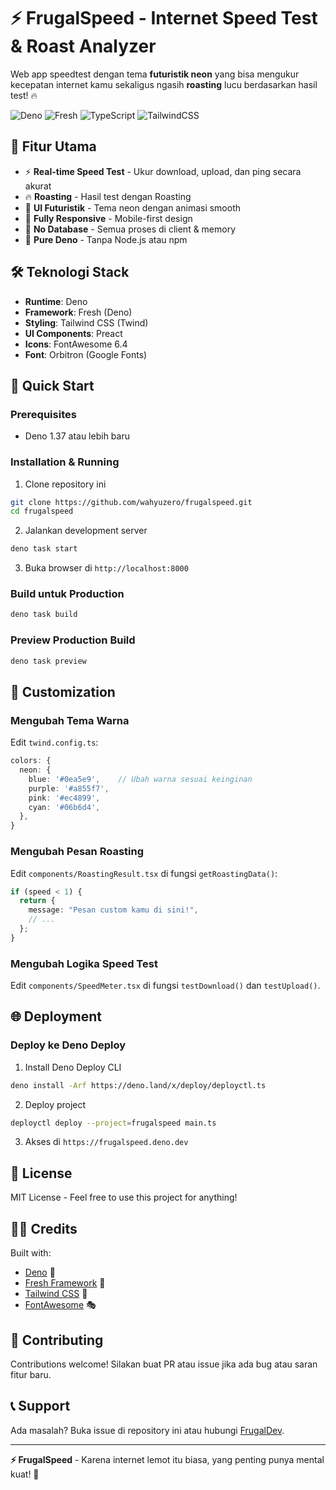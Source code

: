 # ⚡ FrugalSpeed - Internet Speed Test & Roast Analyzer

Web app speedtest dengan tema **futuristik neon** yang bisa mengukur kecepatan internet kamu sekaligus ngasih **roasting** lucu berdasarkan hasil test! 🔥

![Deno](https://img.shields.io/badge/deno-000000?style=for-the-badge&logo=deno&logoColor=white)
![Fresh](https://img.shields.io/badge/Fresh-FFDB1E?style=for-the-badge&logo=deno&logoColor=black)
![TypeScript](https://img.shields.io/badge/typescript-3178C6?style=for-the-badge&logo=typescript&logoColor=white)
![TailwindCSS](https://img.shields.io/badge/tailwind-38B2AC?style=for-the-badge&logo=tailwind-css&logoColor=white)

## 🎯 Fitur Utama

- ⚡ **Real-time Speed Test** - Ukur download, upload, dan ping secara akurat
- 🔥 **Roasting** - Hasil test dengan Roasting
- 🎨 **UI Futuristik** - Tema neon dengan animasi smooth
- 📱 **Fully Responsive** - Mobile-first design
- 🚀 **No Database** - Semua proses di client & memory
- 🦕 **Pure Deno** - Tanpa Node.js atau npm

## 🛠️ Teknologi Stack

- **Runtime**: Deno
- **Framework**: Fresh (Deno)
- **Styling**: Tailwind CSS (Twind)
- **UI Components**: Preact
- **Icons**: FontAwesome 6.4
- **Font**: Orbitron (Google Fonts)

## 🚀 Quick Start

### Prerequisites
- Deno 1.37 atau lebih baru

### Installation & Running

1. Clone repository ini
```bash
git clone https://github.com/wahyuzero/frugalspeed.git
cd frugalspeed
```

2. Jalankan development server
```bash
deno task start
```

3. Buka browser di `http://localhost:8000`

### Build untuk Production
```bash
deno task build
```

### Preview Production Build
```bash
deno task preview
```

## 🎨 Customization

### Mengubah Tema Warna
Edit `twind.config.ts`:
```typescript
colors: {
  neon: {
    blue: '#0ea5e9',    // Ubah warna sesuai keinginan
    purple: '#a855f7',
    pink: '#ec4899',
    cyan: '#06b6d4',
  },
}
```

### Mengubah Pesan Roasting
Edit `components/RoastingResult.tsx` di fungsi `getRoastingData()`:
```typescript
if (speed < 1) {
  return {
    message: "Pesan custom kamu di sini!",
    // ...
  };
}
```

### Mengubah Logika Speed Test
Edit `components/SpeedMeter.tsx` di fungsi `testDownload()` dan `testUpload()`.

## 🌐 Deployment

### Deploy ke Deno Deploy

1. Install Deno Deploy CLI
```bash
deno install -Arf https://deno.land/x/deploy/deployctl.ts
```

2. Deploy project
```bash
deployctl deploy --project=frugalspeed main.ts
```

3. Akses di `https://frugalspeed.deno.dev`


## 📝 License

MIT License - Feel free to use this project for anything!

## 👨‍💻 Credits
Built with:
- [Deno](https://deno.land/) 🦕
- [Fresh Framework](https://fresh.deno.dev/) 🍋
- [Tailwind CSS](https://tailwindcss.com/) 🎨
- [FontAwesome](https://fontawesome.com/) 🎭

## 🤝 Contributing

Contributions welcome! Silakan buat PR atau issue jika ada bug atau saran fitur baru.

## 📞 Support

Ada masalah? Buka issue di repository ini atau hubungi [FrugalDev](https://frugaldev.biz.id/).

---

**⚡ FrugalSpeed** - Karena internet lemot itu biasa, yang penting punya mental kuat! 💪
